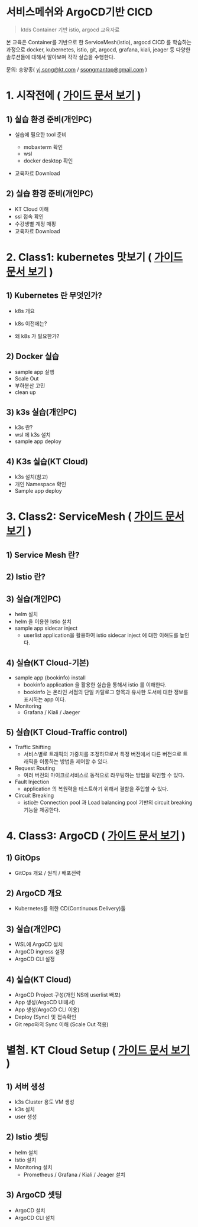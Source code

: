 

# 서비스메쉬와 ArgoCD기반 CICD

> ktds Container 기반 istio, argocd 교육자료

본 교육은 Container를 기반으로 한 ServiceMesh(istio), argocd CICD 를 학습하는 과정으로 docker, kubernetes, istio, git, argocd, grafana, kiali, jeager 등 다양한 솔루션들에 대해서 알아보며 각각 실습을 수행한다.

문의: 송양종( yj.song@kt.com / ssongmantop@gmail.com )








# 1. 시작전에 ( [가이드 문서 보기](./beforebegin/beforebegin.md) )  



## 1) 실습 환경 준비(개인PC)

- 실습에 필요한 tool 준비
  - mobaxterm 확인
  - wsl
  - docker desktop 확인

- 교육자료 Download



## 2) 실습 환경 준비(개인PC)

- KT Cloud 이해
- ssl 접속 확인
- 수강생별 계정 매핑
- 교육자료 Download






# 2. Class1: kubernetes 맛보기 ( [가이드 문서 보기](./kubernetes/kubernetes.md) )  



## 1) Kubernetes 란 무엇인가?

- k8s 개요

- k8s 이전에는?

- 왜 k8s 가 필요한가?



## 2) Docker 실습

- sample app 실행
- Scale Out
- 부하분산 고민
- clean up



## 3) k3s 실습(개인PC)

- k3s 란?
- wsl 에 k3s 설치
- sample app deploy



## 4) K3s 실습(KT Cloud)

- k3s 설치(참고)
- 개인 Namespace 확인
- Sample app deploy







# 3. Class2: ServiceMesh ( [가이드 문서 보기](./istio/ServiceMesh.md) )  



## 1) Service Mesh 란?



## 2) Istio 란?



## 3) 실습(개인PC)

- helm 설치
- helm 을 이용한 Istio 설치
- sample app sidecar inject
  - userlist application을 활용하여 istio sidecar inject 에 대한 이해도를 높인다.



## 4) 실습(KT Cloud-기본)

- sample app (bookinfo) install
  - bookinfo application 을 활용한 실습을 통해서 istio 를 이해한다.
  - bookinfo 는 온라인 서점의 단일 카탈로그 항목과 유사한 도서에 대한 정보를 표시하는 app 이다.
- Monitoring
  - Grafana / Kiali / Jaeger



## 5) 실습(KT Cloud-Traffic control)

- Traffic Shifting
  - 서비스별로 트래픽의 가중치를 조정하므로서 특정 버전에서 다른 버전으로 트래픽을 이동하는 방법을 제어할 수 있다.
- Request Routing
  - 여러 버전의 마이크로서비스로 동적으로 라우팅하는 방법을 확인할 수 있다.
- Fault Injection
  - application 의 복원력을 테스트하기 위해서 결함을 주입할 수 있다.
- Circuit Breaking
  - istio는 Connection pool 과   Load balancing pool 기반의 circuit breaking 기능을 제공한다.







# 4. Class3: ArgoCD ( [가이드 문서 보기](./argocd/argocd.md) )  



## 1) GitOps

- GitOps 개요 / 원칙 / 배포전략



## 2) ArgoCD 개요

- Kubernetes를 위한 CD(Continuous Delivery)툴

  

## 3) 실습(개인PC)

- WSL에 ArgoCD 설치
- ArgoCD ingress 설정
- ArgoCD CLI 설정



## 4) 실습(KT Cloud)

- ArgoCD Project 구성(개인 NS에 userlist 배포)
- App 생성(ArgoCD UI에서)
- App 생성(ArgoCD CLI 이용)
- Deploy (Sync) 및 접속확인
- Git repo와의 Sync 이해 (Scale Out 적용) 





# 별첨. KT Cloud Setup ( [가이드 문서 보기](./ktcloud-setup/ktcloud-setup.md) )  

## 1) 서버 생성

- k3s Cluster 용도 VM 생성
- k3s 설치
- user 생성

## 2) Istio 셋팅

- helm 설치
- Istio 설치
- Monitoring 설치
  - Prometheus / Grafana / Kiali / Jeager 설치

## 3) ArgoCD 셋팅

- ArgoCD 설치
- ArgoCD CLI 설치

